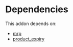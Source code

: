 # Dependencies

This addon depends on:

- [mrp](https://github.com/bringout/oca-ocb-mrp/tree/49a1ea5d631cc07026643495f2166546b3ff3452/odoo-bringout-oca-ocb-mrp)
- [product_expiry](https://github.com/bringout/oca-ocb-sale/tree/d85ae419535f3bb204d666806d83849c7cf0b3b0/odoo-bringout-oca-ocb-product_expiry)
